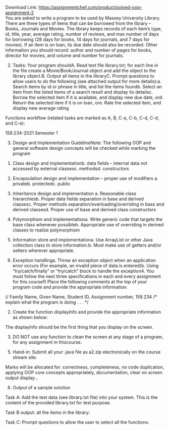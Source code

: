 Download Link: https://assignmentchef.com/product/solved-oop-assignment-2
<br>
You are asked to write a program to be used by Massey University Library. There are three types of items that can be borrowed from the library – Books, Journals and Movies. The library keeps records of each item’s type, id, title, year, average rating, number of reviews, and max number of days for borrowing (28 days for books, 14 days for journals, and 7 days for movies). If an item is on loan, its due date should also be recorded. Other information you should record: author and number of pages for books, director for movies, and volume and number for journals.

2. Tasks: Your program shouldA. Read text file library.txt; for each line in the file create a Movie/Book/Journal object and add the object to the library object.B. Output all items in the libraryC. Prompt questions to allow users to do the following (see attached output for more details):a. Search items by id or phrase in title, and list the items foundb. Select an item from the listed items of a search result and display its detailsc. Borrow the selected item if it is available, and display new due date, ord. Return the selected item if it is on loan, ore. Rate the selected item, and display new average rating

Functions workflow (related tasks are marked as A, B, C-a, C-b, C-d, C-d, and C-e):

159.234-2021 Semester 1

3. Design and Implementation GuidelineNote: The following OOP and general software design concepts will be checked while marking the program

1) Class design and implementationb. data fields – internal data not accessed by external classesc. methodsd. constructors

2) Encapsulation design and implementation – proper use of modifiers a. privateb. protectedc. public

3) Inheritance design and implementation a. Reasonable class hierarchiesb. Proper data fields separation in base and derived classesc. Proper methods separation/overloading/overriding in bass and derived classesd. Proper use of base and derived class constructors

4) Polymorphism and implementationa. Write generic code that targets the base class whenever possibleb. Appropriate use of overriding in derived classes to realize polymorphism

5) Information store and implementationa. Use ArrayList or other Java collection class to store information.b. Must make use of getters and/or setters wherever appropriate.

6) Exception handlinga. Throw an exception object when an application error occurs (For example, an invalid piece of data is entered)b. Using “try/catch/finally” or “try/catch” block to handle the exception4. You must follow the next three specifications in each and every assignment for this course1) Place the following comments at the top of your program code and provide the appropriate information:

// Family Name, Given Name, Student ID, Assignment number, 159.234 /* explain what the program is doing . . . */

2) Create the function displayInfo and provide the appropriate information as shown below:

The displayInfo should be the first thing that you display on the screen.

3) DO NOT use any function to clean the screen at any stage of a program, for any assignment in thiscourse.

5. Hand-in: Submit all your .java file as a2.zip electronically on the course stream site.

Marks will be allocated for: correctness, completeness, no code duplication, applying OOP core concepts appropriately, documentation, clear on screen output display…

6. Output of a sample solution

Task A: Add the test data (see library.txt file) into your system. This is the content of the provided library.txt for test purpose.

Task B output: all the items in the library:

Task C: Prompt questions to allow the user to select all the functions: